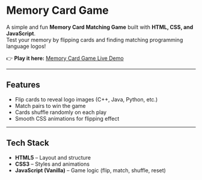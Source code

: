 #  Memory Card Game

A simple and fun **Memory Card Matching Game** built with **HTML, CSS, and JavaScript**.  
Test your memory by flipping cards and finding matching programming language logos!

👉 **Play it here:** [Memory Card Game Live Demo](https://dharmarajdas.github.io/memory-card-game/)

---

##  Features  
- Flip cards to reveal logo images (C++, Java, Python, etc.)  
- Match pairs to win the game  
- Cards shuffle randomly on each play  
- Smooth CSS animations for flipping effect  

---

##  Tech Stack  
- **HTML5** – Layout and structure  
- **CSS3** – Styles and animations  
- **JavaScript (Vanilla)** – Game logic (flip, match, shuffle, reset)  



